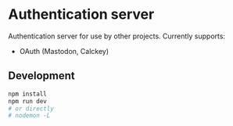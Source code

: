 # Authentication server

Authentication server for use by other projects. Currently supports:

- OAuth (Mastodon, Calckey)

## Development

```sh
npm install
npm run dev
# or directly
# nodemon -L
```